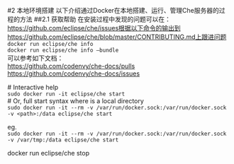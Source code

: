 #2 本地环境搭建
以下介绍通过Docker在本地搭建、运行、管理Che服务器的过程的方法
##2.1 获取帮助
在安装过程中发现的问题可以在：<br/>
https://github.com/eclipse/che/issues根据以下命令的输出到https://github.com/eclipse/che/blob/master/CONTRIBUTING.md上跟进问题<br/>
`docker run eclipse/che info`<br/>
`docker run eclipse/che info –bundle`<br/>
可以参考如下文档：<br/>
https://github.com/codenvy/che-docs/pulls<br/>
https://github.com/codenvy/che-docs/issues<br/>

\# Interactive help  
`sudo docker run -it eclipse/che start`  
\# Or, full start syntax where <path> is a local directory  
`sudo docker run -it --rm -v /var/run/docker.sock:/var/run/docker.sock -v <path>:/data eclipse/che start`


eg.  
`sudo docker run -it --rm -v /var/run/docker.sock:/var/run/docker.sock -v /var/tmp:/data eclipse/che start`

docker run eclipse/che stop







